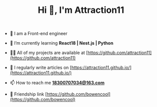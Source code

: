 <h1 align="center">Hi 👋, I'm Attraction11</h1>

<br />

- 🔭 I am a Front-end engineer

- 🌱 I’m currently learning **React18 | Nest.js | Python**

- 👨‍💻 All of my projects are available at [https://github.com/attraction11](https://github.com/attraction11)

- 📝 I regularly write articles on [https://attraction11.github.io/](https://attraction11.github.io/)

- 📫 How to reach me **18300707034@163.com**

- 🚀 Friendship link [https://github.com/bowencool](https://github.com/bowencool)
